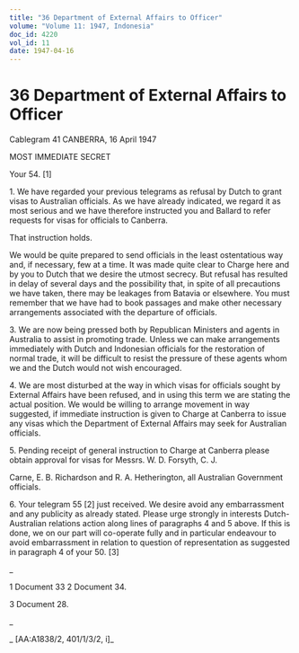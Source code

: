 ```yaml
---
title: "36 Department of External Affairs to Officer"
volume: "Volume 11: 1947, Indonesia"
doc_id: 4220
vol_id: 11
date: 1947-04-16
---
```


# 36 Department of External Affairs to Officer

Cablegram 41 CANBERRA, 16 April 1947

MOST IMMEDIATE SECRET

Your 54. [1]

1\. We have regarded your previous telegrams as refusal by Dutch to grant visas to Australian officials. As we have already indicated, we regard it as most serious and we have therefore instructed you and Ballard to refer requests for visas for officials to Canberra.

That instruction holds.

We would be quite prepared to send officials in the least ostentatious way and, if necessary, few at a time. It was made quite clear to Charge here and by you to Dutch that we desire the utmost secrecy. But refusal has resulted in delay of several days and the possibility that, in spite of all precautions we have taken, there may be leakages from Batavia or elsewhere. You must remember that we have had to book passages and make other necessary arrangements associated with the departure of officials.

3\. We are now being pressed both by Republican Ministers and agents in Australia to assist in promoting trade. Unless we can make arrangements immediately with Dutch and Indonesian officials for the restoration of normal trade, it will be difficult to resist the pressure of these agents whom we and the Dutch would not wish encouraged.

4\. We are most disturbed at the way in which visas for officials sought by External Affairs have been refused, and in using this term we are stating the actual position. We would be willing to arrange movement in way suggested, if immediate instruction is given to Charge at Canberra to issue any visas which the Department of External Affairs may seek for Australian officials.

5\. Pending receipt of general instruction to Charge at Canberra please obtain approval for visas for Messrs. W. D. Forsyth, C. J.

Carne, E. B. Richardson and R. A. Hetherington, all Australian Government officials.

6\. Your telegram 55 [2] just received. We desire avoid any embarrassment and any publicity as already stated. Please urge strongly in interests Dutch-Australian relations action along lines of paragraphs 4 and 5 above. If this is done, we on our part will co-operate fully and in particular endeavour to avoid embarrassment in relation to question of representation as suggested in paragraph 4 of your 50. [3]

_

1 Document 33 2 Document 34.

3 Document 28.

_

_ [AA:A1838/2, 401/1/3/2, i]_
